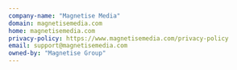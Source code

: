 ```yaml
---
company-name: "Magnetise Media"
domain: magnetisemedia.com
home: magnetisemedia.com
privacy-policy: https://www.magnetisemedia.com/privacy-policy
email: support@magnetisemedia.com
owned-by: "Magnetise Group"
---
```




